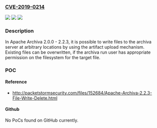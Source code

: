 ### [CVE-2019-0214](https://cve.mitre.org/cgi-bin/cvename.cgi?name=CVE-2019-0214)
![](https://img.shields.io/static/v1?label=Product&message=Apache%20Archiva&color=blue)
![](https://img.shields.io/static/v1?label=Version&message=All%20versions%20prior%20to%20version%202.2.4%20&color=brightgreen)
![](https://img.shields.io/static/v1?label=Vulnerability&message=Arbitrary%20write%2Fdelete%20of%20files%20on%20the%20archiva%20server&color=brightgreen)

### Description

In Apache Archiva 2.0.0 - 2.2.3, it is possible to write files to the archiva server at arbitrary locations by using the artifact upload mechanism. Existing files can be overwritten, if the archiva run user has appropriate permission on the filesystem for the target file.

### POC

#### Reference
- http://packetstormsecurity.com/files/152684/Apache-Archiva-2.2.3-File-Write-Delete.html

#### Github
No PoCs found on GitHub currently.

